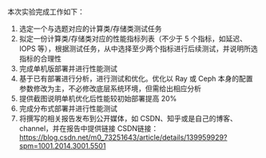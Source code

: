 本次实验完成工作如下：

1. 选定一个与选题对应的计算类/存储类测试任务
2. 拟定一份计算类/存储类对应的性能指标列表（不少于 5 个指标，如延迟、IOPS 等），根据测试任务，从中选择至少两个指标进行后续测试，并说明所选指标的合理性
3. 完成单机版部署并进行性能测试
4. 基于已有部署进行分析，进行测试和优化。优化以 Ray 或 Ceph 本身的配置参数修改为主，不必修改底层系统环境，但需给出相应分析
5. 提供截图说明单机优化后性能较初始部署提高 20%
6. 完成分布式部署并进行性能测试
7. 将撰写的相关报告发布到公开媒体，如 CSDN、知乎或是自己的博客、channel，并在报告中提供链接
CSDN链接：https://blog.csdn.net/m0_73251643/article/details/139959929?spm=1001.2014.3001.5501